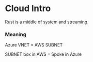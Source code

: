 # Cloud Intro

Rust is a middle of system and streaming. 

### Meaning

Azure VNET = AWS SUBNET

SUBNET box in AWS = Spoke in Azure

